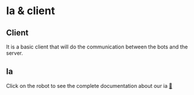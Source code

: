 # Ia & client

## Client

It is a basic client that will do the communication between the bots and the server.

## Ia
Click on the robot to see the complete documentation about our ia [🤖](BOTS.md)


